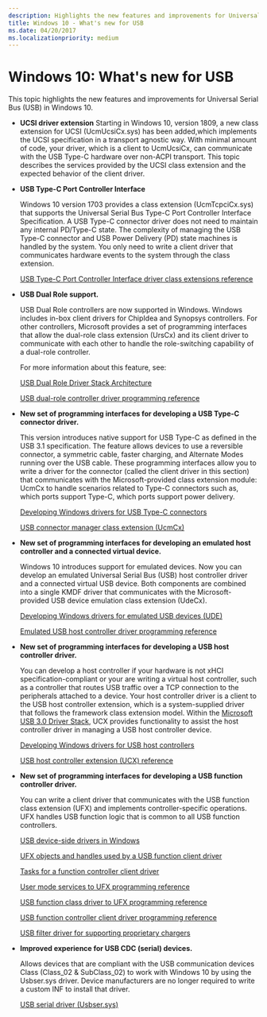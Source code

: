 ```yaml
---
description: Highlights the new features and improvements for Universal Serial Bus (USB) in Windows 10.
title: Windows 10 - What's new for USB
ms.date: 04/20/2017
ms.localizationpriority: medium
---
```


# Windows 10: What's new for USB


This topic highlights the new features and improvements for Universal Serial Bus (USB) in Windows 10.

-  **UCSI driver extension** 
    Starting in Windows 10, version 1809, a new class extension for UCSI (UcmUcsiCx.sys) has been added,which implements the UCSI specification in a transport agnostic way. With minimal amount of code, your driver, which is a client to UcmUcsiCx, can communicate with the USB Type-C hardware over non-ACPI transport. This topic describes the services provided by the UCSI class extension and the expected behavior of the client driver.

-   **USB Type-C Port Controller Interface** 

    Windows 10 version 1703 provides a class extension (UcmTcpciCx.sys) that supports the Universal Serial Bus Type-C Port Controller Interface Specification. A USB Type-C connector driver does not need to maintain any internal PD/Type-C state. 
    The complexity of managing the USB Type-C connector and USB Power Delivery (PD) state machines is handled by the system. You only need to write a client driver that communicates hardware events to the system through the class extension. 

    [USB Type-C Port Controller Interface driver class extensions reference](/previous-versions/windows/hardware/drivers/mt805826(v=vs.85))

-   **USB Dual Role support.**

    USB Dual Role controllers are now supported in Windows. Windows includes in-box client drivers for ChipIdea and Synopsys controllers. For other controllers, Microsoft provides a set of programming interfaces that allow the dual-role class extension (UrsCx) and its client driver to communicate with each other to handle the role-switching capability of a dual-role controller.

    For more information about this feature, see:

    [USB Dual Role Driver Stack Architecture](usb-dual-role-driver-stack-architecture.md)

    [USB dual-role controller driver programming reference](/previous-versions/windows/hardware/drivers/mt628026(v=vs.85))

-   **New set of programming interfaces for developing a USB Type-C connector driver.**

    This version introduces native support for USB Type-C as defined in the USB 3.1 specification. The feature allows devices to use a reversible connector, a symmetric cable, faster charging, and Alternate Modes running over the USB cable. These programming interfaces allow you to write a driver for the connector (called the client driver in this section) that communicates with the Microsoft-provided class extension module: UcmCx to handle scenarios related to Type-C connectors such as, which ports support Type-C, which ports support power delivery.

    [Developing Windows drivers for USB Type-C connectors](developing-windows-drivers-for-usb-type-c-connectors.md)

    [USB connector manager class extension (UcmCx)](/previous-versions/windows/hardware/drivers/mt188011(v=vs.85))

-   **New set of programming interfaces for developing an emulated host controller and a connected virtual device.**

    Windows 10 introduces support for emulated devices. Now you can develop an emulated Universal Serial Bus (USB) host controller driver and a connected virtual USB device. Both components are combined into a single KMDF driver that communicates with the Microsoft-provided USB device emulation class extension (UdeCx).

    [Developing Windows drivers for emulated USB devices (UDE)](developing-windows-drivers-for-emulated-usb-host-controllers-and-devices.md)

    [Emulated USB host controller driver programming reference](/previous-versions/windows/hardware/drivers/mt628025(v=vs.85))

-   **New set of programming interfaces for developing a USB host controller driver.**

    You can develop a host controller if your hardware is not xHCI specification-compliant or your are writing a virtual host controller, such as a controller that routes USB traffic over a TCP connection to the peripherals attached to a device. Your host controller driver is a client to the USB host controller extension, which is a system-supplied driver that follows the framework class extension model. Within the [Microsoft USB 3.0 Driver Stack](/windows-hardware/drivers/ddi/index#usb-3-0-driver-stack), UCX provides functionality to assist the host controller driver in managing a USB host controller device.

    [Developing Windows drivers for USB host controllers](developing-windows-drivers-for-usb-host-controllers.md)

    [USB host controller extension (UCX) reference](/previous-versions/windows/hardware/drivers/mt188009(v=vs.85))

-   **New set of programming interfaces for developing a USB function controller driver.**

    You can write a client driver that communicates with the USB function class extension (UFX) and implements controller-specific operations. UFX handles USB function logic that is common to all USB function controllers.

    [USB device-side drivers in Windows](usb-device-side-drivers-in-windows.md)

    [UFX objects and handles used by a USB function client driver](ufx-objects-and-handles-used-by-a-usb-function-controller.md)

    [Tasks for a function controller client driver](function-client-driver.md)

    [User mode services to UFX programming reference](/windows-hardware/drivers/ddi/genericusbfnioctl)

    [USB function class driver to UFX programming reference](/previous-versions/windows/hardware/drivers/mt188008(v=vs.85))

    [USB function controller client driver programming reference](/previous-versions/windows/hardware/drivers/mt188010(v=vs.85))

    [USB filter driver for supporting proprietary chargers](/previous-versions/windows/hardware/drivers/mt188012(v=vs.85))

-   **Improved experience for USB CDC (serial) devices.**

    Allows devices that are compliant with the USB communication devices Class (Class\_02 & SubClass\_02) to work with Windows 10 by using the Usbser.sys driver. Device manufacturers are no longer required to write a custom INF to install that driver.

    [USB serial driver (Usbser.sys)](usb-driver-installation-based-on-compatible-ids.md)

 

